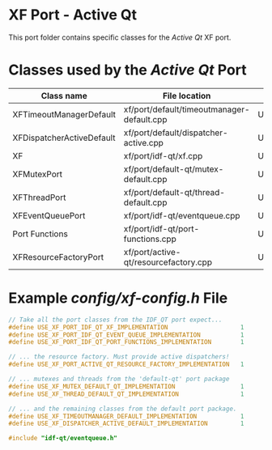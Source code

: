 # XF Port - Active Qt

This port folder contains specific classes for the _Active Qt_
XF port.

# Classes used by the _Active Qt_ Port

| Class name | File location | Define to set |
|--|--|--|
| XFTimeoutManagerDefault | xf/port/default/timeoutmanager-default.cpp | USE_XF_TIMEOUTMANAGER_DEFAULT_IMPLEMENTATION |
| XFDispatcherActiveDefault | xf/port/default/dispatcher-active.cpp | USE_XF_DISPATCHER_ACTIVE_DEFAULT_IMPLEMENTATION |
| XF | xf/port/idf-qt/xf.cpp | USE_XF_PORT_IDF_QT_XF_IMPLEMENTATION |
| XFMutexPort | xf/port/default-qt/mutex-default.cpp | USE_XF_MUTEX_DEFAULT_QT_IMPLEMENTATION |
| XFThreadPort | xf/port/default-qt/thread-default.cpp | USE_XF_THREAD_DEFAULT_QT_IMPLEMENTATION |
| XFEventQueuePort | xf/port/idf-qt/eventqueue.cpp | USE_XF_PORT_IDF_QT_EVENT_QUEUE_IMPLEMENTATION |
| Port Functions | xf/port/idf-qt/port-functions.cpp | USE_XF_PORT_IDF_QT_PORT_FUNCTIONS_IMPLEMENTATION |
| XFResourceFactoryPort | xf/port/active-qt/resourcefactory.cpp | USE_XF_PORT_ACTIVE_QT_RESOURCE_FACTORY_IMPLEMENTATION |

# Example _config/xf-config.h_ File
```c++
// Take all the port classes from the IDF_QT port expect...
#define USE_XF_PORT_IDF_QT_XF_IMPLEMENTATION                    1
#define USE_XF_PORT_IDF_QT_EVENT_QUEUE_IMPLEMENTATION           1
#define USE_XF_PORT_IDF_QT_PORT_FUNCTIONS_IMPLEMENTATION        1

// ... the resource factory. Must provide active dispatchers!
#define USE_XF_PORT_ACTIVE_QT_RESOURCE_FACTORY_IMPLEMENTATION   1

// ... mutexes and threads from the 'default-qt' port package
#define USE_XF_MUTEX_DEFAULT_QT_IMPLEMENTATION                  1
#define USE_XF_THREAD_DEFAULT_QT_IMPLEMENTATION                 1

// ... and the remaining classes from the default port package.
#define USE_XF_TIMEOUTMANAGER_DEFAULT_IMPLEMENTATION            1
#define USE_XF_DISPATCHER_ACTIVE_DEFAULT_IMPLEMENTATION         1

#include "idf-qt/eventqueue.h"
```